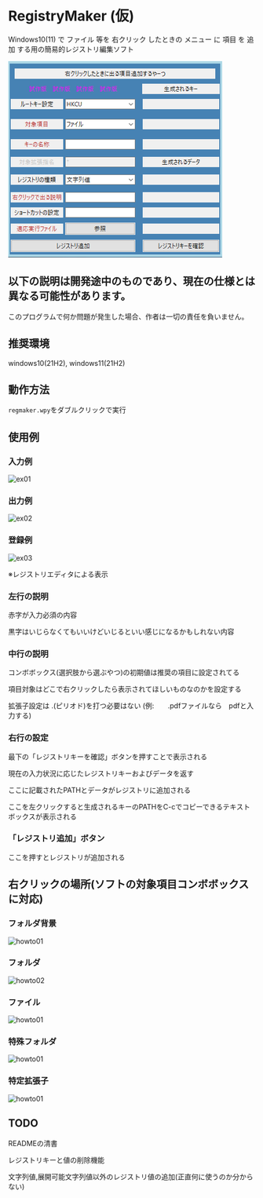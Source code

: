 # RegistryMaker (仮)
Windows10(11) で ファイル 等を 右クリック したときの メニュー に 項目 を 追加 する用の簡易的レジストリ編集ソフト

![title](./pics/RW01.png)

## 以下の説明は開発途中のものであり、現在の仕様とは異なる可能性があります。
このプログラムで何か問題が発生した場合、作者は一切の責任を負いません。

## 推奨環境
 windows10(21H2), windows11(21H2)

## 動作方法

```regmaker.wpy```をダブルクリックで実行


## 使用例

### 入力例
![ex01](./pics/RW02.png)

### 出力例
![ex02](./pics/RW03.png)

### 登録例
![ex03](./pics/RW_reg.png)

※レジストリエディタによる表示

### 左行の説明

赤字が入力必須の内容

黒字はいじらなくてもいいけどいじるといい感じになるかもしれない内容

### 中行の説明

コンボボックス(選択肢から選ぶやつ)の初期値は推奨の項目に設定されてる

項目対象はどこで右クリックしたら表示されてほしいものなのかを設定する

拡張子設定は \.(ピリオド)を打つ必要はない (例:　　.pdfファイルなら　pdfと入力する)

### 右行の設定

最下の「レジストリキーを確認」ボタンを押すことで表示される

現在の入力状況に応じたレジストリキーおよびデータを返す

ここに記載されたPATHとデータがレジストリに追加される

ここを左クリックすると生成されるキーのPATHをC-cでコピーできるテキストボックスが表示される


### 「レジストリ追加」ボタン
ここを押すとレジストリが追加される



## 右クリックの場所(ソフトの対象項目コンボボックスに対応)

### フォルダ背景
![howto01](./pics/RW_Background.png)


### フォルダ
![howto02](./pics/RW_Folder.png)

### ファイル
![howto01](./pics/RW_File.png)

### 特殊フォルダ
![howto01](./pics/RW_Special.png)

### 特定拡張子
![howto01](./pics/RW_Extension.png)


## TODO
READMEの清書

レジストリキーと値の削除機能

文字列値,展開可能文字列値以外のレジストリ値の追加(正直何に使うのか分からない)
